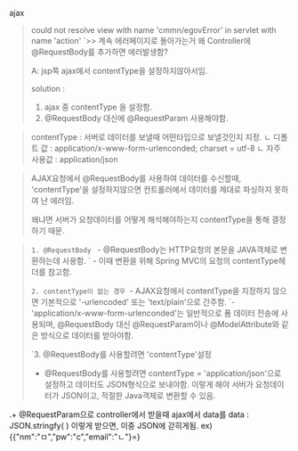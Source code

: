 ajax
>could not resolve view with name 'cmmn/egovError' in servlet with name 'action'
`>> 계속 에러페이지로 돌아가는거
>왜 Controller에 @RequestBody를 추가하면 에러발생함?
>
>A: jsp쪽 ajax에서 contentType을 설정하지않아서임.
>
>solution :
>1.  ajax 중 contentType 을 설정함.
>2. @RequestBody 대신에 @RequestParam 사용해야함.


>contentType : 서버로 데이터를 보낼때 어떤타입으로 보낼것인지 지정.
> 	ㄴ 디폴트 값 : application/x-www-form-urlenconded; charset = utf-8 
> 	ㄴ 자주 사용값 : application/json


>AJAX요청에서 @RequestBody를 사용하여 데이터를 수신할때, 'contentType'을 설정하지않으면 컨트롤러에서 데이터를 제대로 파싱하지 못하여 난 에러임.
>
>왜냐면 서버가 요청데이터를 어떻게 해석해야하는지 contentType을 통해 결정하기 때문.
	
>`1. @RequestBody
	`	- @RequestBody는 HTTP요청의 본문을 JAVA객체로 변환하는데 사용함.
	`	- 이때 변환을 위해 Spring MVC의 요청의 contentType헤더를 참고함.
>
>`2. contentType이 없는 경우
> 	 `- AJAX요청에서 contentType을 지정하지 않으면 기본적으로 '-urlencoded' 또는 'text/plain'으로 간주함.
> 	 `- 'application/x-www-form-urlenconded'는 일반적으로 폼 데이터 전송에 사용되며, @RequestBody 대신 @RequestParam이나 @ModelAttribute와 같은 방식으로 데이터를 받아야함.
> 	 
> `3. @RequestBody를 사용할려면 'contentType'설정
> 	- @RequestBody를 사용할려면 contentType = 'application/json'으로 설정하고 데이터도 JSON형식으로 보내야함. 이렇게 해야 서버가 요청데이터가 JSON이고, 적절한 Java객체로 변환할 수 있음. 


.+ @RequestParam으로 controller에서 받을때 ajax에서 data를 data : JSON.stringfy( ) 이렇게 받으면, 이중 JSON에 갇히게됨. 
ex) {{"nm":"ㅁ","pw":"c","email":"ㄴ"}=}